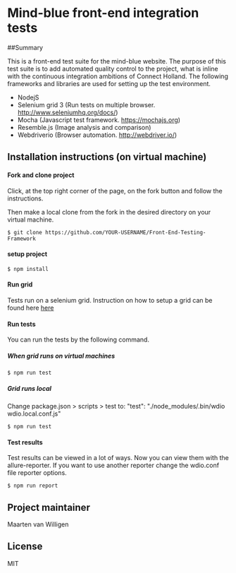 # Mind-blue front-end integration tests 

##Summary

This is a front-end test suite for the mind-blue website. The purpose of this test suite is to add automated quality control to the project, what is inline with the continuous integration ambitions of Connect Holland. The following frameworks and libraries are used for setting up the test environment.  

- NodejS 
- Selenium grid 3 (Run tests on multiple browser. http://www.seleniumhq.org/docs/) 
- Mocha (Javascript test framework. https://mochajs.org) 
- Resemble.js (Image analysis and comparison)
- Webdriverio (Browser automation. http://webdriver.io/)

## Installation instructions (on virtual machine)

#### Fork and clone project

Click, at the top right corner of the page, on the fork button and follow the instructions.

Then make a local clone from the fork in the desired directory on your virtual machine. 

``` command
$ git clone https://github.com/YOUR-USERNAME/Front-End-Testing-Framework
```

#### setup project

``` command
$ npm install
```

#### Run grid

Tests run on a selenium grid. Instruction on how to setup a grid can be found here [here](./selenium-grid/README.md)

#### Run tests
You can run the tests by the following command.

##### When grid runs on virtual machines
``` command
$ npm run test
```

##### Grid runs local
Change package.json > scripts > test to: "test": "./node_modules/.bin/wdio wdio.local.conf.js"
``` command
$ npm run test
```
#### Test results

Test results can be viewed in a lot of ways. Now you can view them with the allure-reporter. If you want to use another reporter change the wdio.conf file reporter options. 

``` command
$ npm run report
```

## Project maintainer

Maarten van Willigen

## License

MIT

